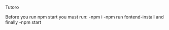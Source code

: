 Tutoro

Before you run npm start you must run:
-npm i 
-npm run fontend-install
and finally 
-npm start
